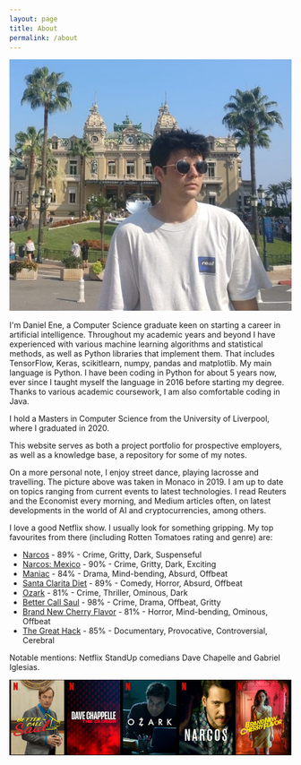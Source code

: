 ```yaml
---
layout: page
title: About
permalink: /about
---
```

![Pic of me](/assets/img/dan.jpg)

I'm Daniel Ene, a Computer Science graduate keen on starting a career in artificial intelligence. Throughout my academic years and beyond I have experienced with various machine learning algorithms and statistical methods, as well as Python libraries that implement them. That includes TensorFlow, Keras, scikitlearn, numpy, pandas and matplotlib. My main language is Python. I have been coding in Python for about 5 years now, ever since I taught myself the language in 2016 before starting my degree. Thanks to various academic coursework, I am also comfortable coding in Java.

I hold a Masters in Computer Science from the University of Liverpool, where I graduated in 2020.

This website serves as both a project portfolio for prospective employers, as well as a knowledge base, a repository for some of my notes.

On a more personal note, I enjoy street dance, playing lacrosse and travelling. The picture above was taken in Monaco in 2019. I am up to date on topics ranging from current events to latest technologies. I read Reuters and the Economist every morning, and Medium articles often, on latest developments in the world of AI and cryptocurrencies, among others. 

I love a good Netflix show. I usually look for something gripping. My top favourites from there (including Rotten Tomatoes rating and genre) are:
* [Narcos](https://www.netflix.com/gb/title/80025172) - 89% - Crime, Gritty, Dark, Suspenseful
* [Narcos: Mexico](https://www.netflix.com/gb/title/80025172) - 90% - Crime, Gritty, Dark, Exciting
* [Maniac](https://www.netflix.com/gb/title/80124522) - 84% - Drama, Mind-bending, Absurd, Offbeat
* [Santa Clarita Diet](https://www.netflix.com/title/80095815) - 89% - Comedy, Horror, Absurd, Offbeat
* [Ozark](https://www.netflix.com/title/80117552) - 81% - Crime, Thriller, Ominous, Dark
* [Better Call Saul](https://www.netflix.com/gb/title/80021955) - 98% - Crime, Drama, Offbeat, Gritty
* [Brand New Cherry Flavor](https://www.netflix.com/gb/title/80233374) - 81% - Horror, Mind-bending, Ominous, Offbeat
* [The Great Hack](https://www.netflix.com/gb/title/80117542) - 85% - Documentary, Provocative, Controversial, Cerebral

Notable mentions: Netflix StandUp comedians Dave Chapelle and Gabriel Iglesias.

![Pic of me](/assets/img/netflix.png)
